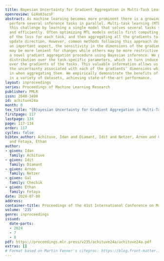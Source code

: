 ```yaml
---
title: Bayesian Uncertainty for Gradient Aggregation in Multi-Task Learning
openreview: GiHo83ozsF
abstract: As machine learning becomes more prominent there is a growing demand to
  perform several inference tasks in parallel. Multi-task learning (MTL) addresses
  this challenge by learning a single model that solves several tasks simultaneously
  and efficiently. Often optimizing MTL models entails first computing the gradient
  of the loss for each task, and then aggregating all the gradients to obtain a combined
  update direction. However, common methods following this approach do not consider
  an important aspect, the sensitivity in the dimensions of the gradients. Some dimensions
  may be more lenient for changes while others may be more restrictive. Here, we introduce
  a novel gradient aggregation procedure using Bayesian inference. We place a probability
  distribution over the task-specific parameters, which in turn induce a <em>distribution</em>
  over the gradients of the tasks. This valuable information allows us to quantify
  the uncertainty associated with each of the gradients’ dimensions which is factored
  in when aggregating them. We empirically demonstrate the benefits of our approach
  in a variety of datasets, achieving state-of-the-art performance.
layout: inproceedings
series: Proceedings of Machine Learning Research
publisher: PMLR
issn: 2640-3498
id: achituve24a
month: 0
tex_title: "{B}ayesian Uncertainty for Gradient Aggregation in Multi-Task Learning"
firstpage: 117
lastpage: 134
page: 117-134
order: 117
cycles: false
bibtex_author: Achituve, Idan and Diamant, Idit and Netzer, Arnon and Chechik, Gal
  and Fetaya, Ethan
author:
- given: Idan
  family: Achituve
- given: Idit
  family: Diamant
- given: Arnon
  family: Netzer
- given: Gal
  family: Chechik
- given: Ethan
  family: Fetaya
date: 2024-07-08
address:
container-title: Proceedings of the 41st International Conference on Machine Learning
volume: '235'
genre: inproceedings
issued:
  date-parts:
  - 2024
  - 7
  - 8
pdf: https://proceedings.mlr.press/v235/achituve24a/achituve24a.pdf
extras: []
# Format based on Martin Fenner's citeproc: https://blog.front-matter.io/posts/citeproc-yaml-for-bibliographies/
---
```

